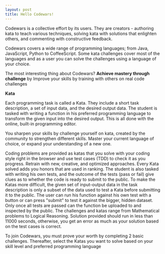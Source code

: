 ```yaml
---
layout: post
title: Hello Codewars!
---
```


Codewars is a collective effort by its users. They are creators - authoring kata to teach various techniques, solving kata with solutions that enlighten others, and commenting with constructive feedback.

Codewars covers a wide range of programming languages; from Java, JavaScript, Python to CoffeeScript. Some kata challenges cover most of the languages and as a user you can solve the challenges using a language of your choice.

The most interesting thing about Codewars? **Achieve mastery through challenge** by Improve your skills by training with others on real code challenges

**Kata**

Each programming task is called a Kata. They include a short task description, a set of input data, and the desired output data. The student is tasked with writing a function in his preferred programming language to transform the given input into the desired output. This is all done with the online, built-in programming editor.

You sharpen your skills by challenge yourself on kata, created by the community to strengthen different skills. Master your current language of choice, or expand your understanding of a new one.

Coding problems are provided as katas that you solve with your coding style right in the browser and use test cases (TDD) to check it as you progress. Retrain with new, creative, and optimized approaches. Every Kata solved adds you honors that are used in ranking.
The student is also tasked with writing his own tests, and the outcome of the tests (pass or fail) give clues as to whether the code is ready to submit to the public. To make the Katas more difficult, the given set of input-output data in the task description is only a subset of the data used to test a Kata before submitting it to the public. The user can run his function against his own test with a button or can press "submit" to test it against the bigger, hidden dataset. Only once all tests are passed can the function be uploaded to and inspected by the public.
The challenges and katas range from Mathematical problems to Logical Reasoning. Solution provided should run in less than 11000 seconds, otherwise, you get an error as much as your solution based on the test cases is correct.

To join Codewars, you must prove your worth by completing 2 basic challenges. Thereafter, select the Katas you want to solve based on your skill level and preferred programming language



